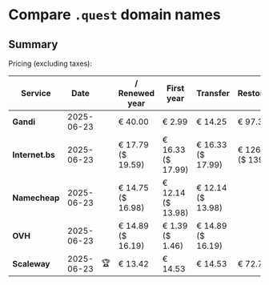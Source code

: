 # Compare `.quest` domain names

## Summary

Pricing (excluding taxes):

| Service | Date |  | / Renewed year | First year | Transfer | Restoration |
|--|--|--|--|--|--|--|
| **Gandi** | 2025-06-23 |  | € 40.00 | € 2.99 | € 14.25 | € 97.35 |
| **Internet.bs** | 2025-06-23 |  | € 17.79<br>($ 19.59) | € 16.33<br>($ 17.99) | € 16.33<br>($ 17.99) | € 126.75<br>($ 139.59) |
| **Namecheap** | 2025-06-23 |  | € 14.75<br>($ 16.98) | € 12.14<br>($ 13.98) | € 12.14<br>($ 13.98) |  |
| **OVH** | 2025-06-23 |  | € 14.89<br>($ 16.19) | € 1.39<br>($ 1.46) | € 14.89<br>($ 16.19) |  |
| **Scaleway** | 2025-06-23 | 🏆 | € 13.42 | € 14.53 | € 14.53 | € 72.76 |
